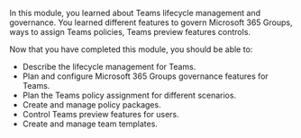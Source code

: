 In this module, you learned about Teams lifecycle management and governance. You learned different features to govern Microsoft 365 Groups, ways to assign Teams policies, Teams preview features controls. 

Now that you have completed this module, you should be able to:

- Describe the lifecycle management for Teams.
- Plan and configure Microsoft 365 Groups governance features for Teams.
- Plan the Teams policy assignment for different scenarios.
- Create and manage policy packages.
- Control Teams preview features for users.
- Create and manage team templates.
